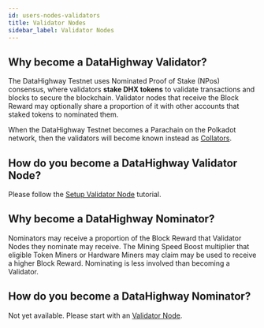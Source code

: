 ```yaml
---
id: users-nodes-validators
title: Validator Nodes
sidebar_label: Validator Nodes
---
```


## Why become a DataHighway Validator?

The DataHighway Testnet uses Nominated Proof of Stake (NPos) consensus, where validators **stake DHX tokens** to validate transactions and blocks to secure the blockchain. Validator nodes that receive the Block Reward may optionally share a proportion of it with other accounts that staked tokens to nominated them.

When the DataHighway Testnet becomes a Parachain on the Polkadot network, then the validators will become known instead as <a href="https://wiki.polkadot.network/docs/en/maintain-collator" target="_blank" class="pretty-link pretty-link-colored">Collators</a>.

## How do you become a DataHighway Validator Node?

Please follow the <a href="../tutorials/tutorials-nodes-validators-setup" class="pretty-link pretty-link-colored">Setup Validator Node</a> tutorial.

## Why become a DataHighway Nominator?

Nominators may receive a proportion of the Block Reward that Validator Nodes they nominate may receive. The Mining Speed Boost multiplier that eligible Token Miners or Hardware Miners may claim may be used to receive a higher Block Reward. Nominating is less involved than becoming a Validator.

## How do you become a DataHighway Nominator?

Not yet available. Please start with an <a href="./users-nodes-validator" class="pretty-link pretty-link-colored">Validator Node</a>.

<!-- Please follow the <a href="https://wiki.polkadot.network/docs/en/maintain-validator" target="_blank" class="pretty-link pretty-link-colored">Nominating</a> tutorial. -->
